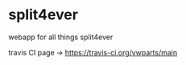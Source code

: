 # split4ever

webapp for all things split4ever

travis CI page -> https://travis-ci.org/vwparts/main

